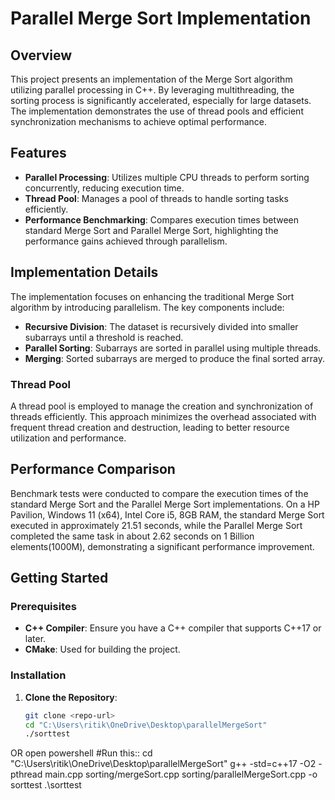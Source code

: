 # Parallel Merge Sort Implementation

## Overview

This project presents an implementation of the Merge Sort algorithm utilizing parallel processing in C++.
By leveraging multithreading, the sorting process is significantly accelerated, especially for large datasets. 
The implementation demonstrates the use of thread pools and efficient synchronization mechanisms to achieve optimal performance.

## Features

- **Parallel Processing**: Utilizes multiple CPU threads to perform sorting concurrently, reducing execution time.
- **Thread Pool**: Manages a pool of threads to handle sorting tasks efficiently.
- **Performance Benchmarking**: Compares execution times between standard Merge Sort and Parallel Merge Sort, highlighting the performance gains achieved through parallelism.

## Implementation Details

The implementation focuses on enhancing the traditional Merge Sort algorithm by introducing parallelism. The key components include:

- **Recursive Division**: The dataset is recursively divided into smaller subarrays until a threshold is reached.
- **Parallel Sorting**: Subarrays are sorted in parallel using multiple threads.
- **Merging**: Sorted subarrays are merged to produce the final sorted array.

### Thread Pool

A thread pool is employed to manage the creation and synchronization of threads efficiently.
This approach minimizes the overhead associated with frequent thread creation and destruction, leading to better resource utilization and performance.

## Performance Comparison

Benchmark tests were conducted to compare the execution times of the standard Merge Sort and the Parallel Merge Sort implementations.
On a HP Pavilion, Windows 11 (x64), Intel Core i5, 8GB RAM, the standard Merge Sort executed in approximately 21.51 seconds, 
while the Parallel Merge Sort completed the same task in about 2.62 seconds on 1 Billion elements(1000M), demonstrating a significant performance improvement.

## Getting Started

### Prerequisites

- **C++ Compiler**: Ensure you have a C++ compiler that supports C++17 or later.
- **CMake**: Used for building the project.

### Installation

1. **Clone the Repository**:

   ```bash
   git clone <repo-url>
   cd "C:\Users\ritik\OneDrive\Desktop\parallelMergeSort"
   ./sorttest

OR
   open powershell 
   #Run this::
   cd "C:\Users\ritik\OneDrive\Desktop\parallelMergeSort"
   g++ -std=c++17 -O2 -pthread main.cpp sorting/mergeSort.cpp sorting/parallelMergeSort.cpp -o sorttest
   .\sorttest

